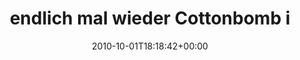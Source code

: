 ---
retweeted: false
source: <a href="http://twitter.com/#!/download/ipad" rel="nofollow">Twitter for iPad</a>
entities:
  hashtags: []
  symbols: []
  user_mentions:
  - name: Die Z99
    screen_name: dachwg
    indices:
    - '37'
    - '44'
    id_str: '91882733'
    id: '91882733'
  urls: []
display_text_range:
- '0'
- '81'
favorite_count: '0'
id_str: '26104033726'
truncated: false
retweet_count: '0'
id: '26104033726'
created_at: Fri Oct 01 18:18:42 +0000 2010
favorited: false
full_text: endlich mal wieder Cottonbomb in der [@dachwg](https://twitter.com/dachwg)
  Jukebox. Ewig lang nich mehr gehört.
lang: de
tags:
- pesos:twitter
date: '2010-10-01T18:18:42+00:00'
src: https://twitter.com/bascht/status/26104033726
original_url: https://twitter.com/bascht/status/26104033726
type: twitter_tweet
text: endlich mal wieder Cottonbomb in der [@dachwg](https://twitter.com/dachwg) Jukebox.
  Ewig lang nich mehr gehört.
title: endlich mal wieder Cottonbomb i

---